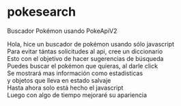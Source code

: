 # pokesearch
Buscador Pokémon usando PokeApiV2  

Hola, hice un buscador de pokémon usando sólo javascript  
Para evitar tántas solicitudes al api, cree un diccionario  
Esto con el objetivo de hacer sugerencias de búsqueda  
Puedes buscar el pokémon que quieras, al darle click  
Se mostrará mas información como estadisticas  
y objetos que lleva en estado salvaje  
Hasta ahora solo está hecho el javascript  
Luego con algo de tiempo mejoraré su apariencia
